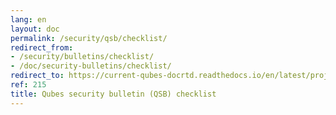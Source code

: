 ```yaml
---
lang: en
layout: doc
permalink: /security/qsb/checklist/
redirect_from:
- /security/bulletins/checklist/
- /doc/security-bulletins/checklist/
redirect_to: https://current-qubes-docrtd.readthedocs.io/en/latest/project-security/qsb-checklist.html
ref: 215
title: Qubes security bulletin (QSB) checklist
---
```

